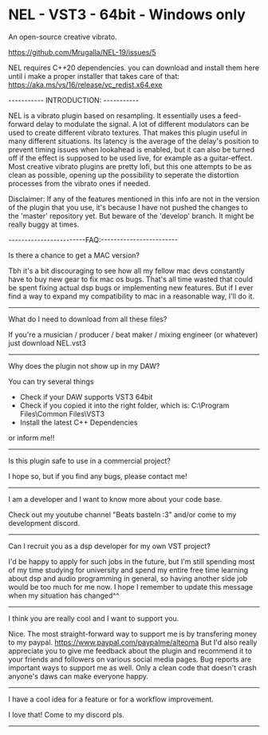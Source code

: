 # NEL - VST3 - 64bit - Windows only
An open-source creative vibrato.

https://github.com/Mrugalla/NEL-19/issues/5

NEL requires C++20 dependencies. you can download and install them here until i make a proper installer that takes care of that:
https://aka.ms/vs/16/release/vc_redist.x64.exe

----------- INTRODUCTION: -----------

NEL is a vibrato plugin based on resampling. It essentially uses a feed-forward delay to modulate the signal. A lot of different modulators can be used to create different vibrato textures. That makes this plugin useful in many different situations. Its latency is the average of the delay's position to prevent timing issues when lookahead is enabled, but it can also be turned off if the effect is supposed to be used live, for example as a guitar-effect. Most creative vibrato plugins are pretty lofi, but this one attempts to be as clean as possible, opening up the possibility to seperate the distortion processes from the vibrato ones if needed.

Disclaimer: If any of the features mentioned in this info are not in the version of the plugin that you use, it's because I have not pushed the changes to the 'master' repository yet. But beware of the 'develop' branch. It might be really buggy at times.

------------------------FAQ:------------------------

Is there a chance to get a MAC version?

Tbh it's a bit discouraging to see how all my fellow mac devs constantly have to buy new gear to fix mac os bugs. That's all time wasted that could be spent fixing actual dsp bugs or implementing new features. But if I ever find a way to expand my compatibility to mac in a reasonable way, I'll do it.

---

What do I need to download from all these files?

If you're a musician / producer / beat maker / mixing engineer (or whatever) just download NEL.vst3

---

Why does the plugin not show up in my DAW?

You can try several things
- Check if your DAW supports VST3 64bit
- Check if you copied it into the right folder, which is: C:\Program Files\Common Files\VST3
- Install the latest C++ Dependencies

or inform me!!

---

Is this plugin safe to use in a commercial project?

I hope so, but if you find any bugs, please contact me!

---

I am a developer and I want to know more about your code base.

Check out my youtube channel "Beats basteln :3" and/or come to my development discord.

---

Can I recruit you as a dsp developer for my own VST project?

I'd be happy to apply for such jobs in the future, but I'm still spending most of my time studying for university and spend my entire free time learning about dsp and audio programming in general, so having another side job would be too much for me now. I hope I remember to update this message when my situation has changed^^

---

I think you are really cool and I want to support you.

Nice. The most straight-forward way to support me is by transfering money to my paypal. https://www.paypal.com/paypalme/alteoma
But I'd also really appreciate you to give me feedback about the plugin and recommend it to your friends and followers on various social media pages. Bug reports are important ways to support me as well. Only a clean code that doesn't crash anyone's daws can make everyone happy.

---

I have a cool idea for a feature or for a workflow improvement.

I love that! Come to my discord pls.

-----------------------------------------------
